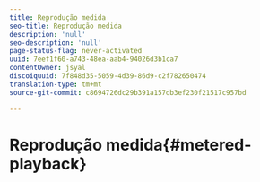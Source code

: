 ```yaml
---
title: Reprodução medida
seo-title: Reprodução medida
description: 'null'
seo-description: 'null'
page-status-flag: never-activated
uuid: 7eef1f60-a743-48ea-aab4-94026d3b1ca7
contentOwner: jsyal
discoiquuid: 7f848d35-5059-4d39-86d9-c2f782650474
translation-type: tm+mt
source-git-commit: c8694726dc29b391a157db3ef230f21517c957bd

---
```



# Reprodução medida{#metered-playback}

